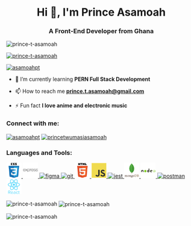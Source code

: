 <h1 align="center">Hi 👋, I'm Prince Asamoah</h1>
<h3 align="center">A Front-End Developer from Ghana</h3>

<p align="left"> <img src="https://komarev.com/ghpvc/?username=prince-t-asamoah&label=Profile%20views&color=0e75b6&style=flat" alt="prince-t-asamoah" /> </p>

<p align="left"> <a href="https://github.com/ryo-ma/github-profile-trophy"><img src="https://github-profile-trophy.vercel.app/?username=prince-t-asamoah" alt="prince-t-asamoah" /></a> </p>

<p align="left"> <a href="https://twitter.com/asamoahpt" target="blank"><img src="https://img.shields.io/twitter/follow/asamoahpt?logo=twitter&style=for-the-badge" alt="asamoahpt" /></a> </p>

- 🌱 I’m currently learning **PERN Full Stack Development**

- 📫 How to reach me **prince.t.asamoah@gmail.com**

- ⚡ Fun fact **I love anime and electronic music**

<h3 align="left">Connect with me:</h3>
<p align="left">
<a href="https://twitter.com/asamoahpt" target="blank"><img align="center" src="https://raw.githubusercontent.com/rahuldkjain/github-profile-readme-generator/master/src/images/icons/Social/twitter.svg" alt="asamoahpt" height="30" width="40" /></a>
<a href="https://linkedin.com/in/princetwumasiasamoah" target="blank"><img align="center" src="https://raw.githubusercontent.com/rahuldkjain/github-profile-readme-generator/master/src/images/icons/Social/linked-in-alt.svg" alt="princetwumasiasamoah" height="30" width="40" /></a>
</p>

<h3 align="left">Languages and Tools:</h3>
<p align="left"> <a href="https://www.w3schools.com/css/" target="_blank" rel="noreferrer"> <img src="https://raw.githubusercontent.com/devicons/devicon/master/icons/css3/css3-original-wordmark.svg" alt="css3" width="40" height="40"/> </a> <a href="https://expressjs.com" target="_blank" rel="noreferrer"> <img src="https://raw.githubusercontent.com/devicons/devicon/master/icons/express/express-original-wordmark.svg" alt="express" width="40" height="40"/> </a> <a href="https://www.figma.com/" target="_blank" rel="noreferrer"> <img src="https://www.vectorlogo.zone/logos/figma/figma-icon.svg" alt="figma" width="40" height="40"/> </a> <a href="https://git-scm.com/" target="_blank" rel="noreferrer"> <img src="https://www.vectorlogo.zone/logos/git-scm/git-scm-icon.svg" alt="git" width="40" height="40"/> </a> <a href="https://www.w3.org/html/" target="_blank" rel="noreferrer"> <img src="https://raw.githubusercontent.com/devicons/devicon/master/icons/html5/html5-original-wordmark.svg" alt="html5" width="40" height="40"/> </a> <a href="https://developer.mozilla.org/en-US/docs/Web/JavaScript" target="_blank" rel="noreferrer"> <img src="https://raw.githubusercontent.com/devicons/devicon/master/icons/javascript/javascript-original.svg" alt="javascript" width="40" height="40"/> </a> <a href="https://jestjs.io" target="_blank" rel="noreferrer"> <img src="https://www.vectorlogo.zone/logos/jestjsio/jestjsio-icon.svg" alt="jest" width="40" height="40"/> </a> <a href="https://www.mongodb.com/" target="_blank" rel="noreferrer"> <img src="https://raw.githubusercontent.com/devicons/devicon/master/icons/mongodb/mongodb-original-wordmark.svg" alt="mongodb" width="40" height="40"/> </a> <a href="https://nodejs.org" target="_blank" rel="noreferrer"> <img src="https://raw.githubusercontent.com/devicons/devicon/master/icons/nodejs/nodejs-original-wordmark.svg" alt="nodejs" width="40" height="40"/> </a> <a href="https://postman.com" target="_blank" rel="noreferrer"> <img src="https://www.vectorlogo.zone/logos/getpostman/getpostman-icon.svg" alt="postman" width="40" height="40"/> </a> <a href="https://reactjs.org/" target="_blank" rel="noreferrer"> <img src="https://raw.githubusercontent.com/devicons/devicon/master/icons/react/react-original-wordmark.svg" alt="react" width="40" height="40"/> </a> </p>

<p><img align="left" src="https://github-readme-stats.vercel.app/api/top-langs?username=prince-t-asamoah&show_icons=true&locale=en&layout=compact" alt="prince-t-asamoah" /></p>

<p>&nbsp;<img align="center" src="https://github-readme-stats.vercel.app/api?username=prince-t-asamoah&show_icons=true&locale=en" alt="prince-t-asamoah" /></p>

<p><img align="center" src="https://github-readme-streak-stats.herokuapp.com/?user=prince-t-asamoah&" alt="prince-t-asamoah" /></p>

